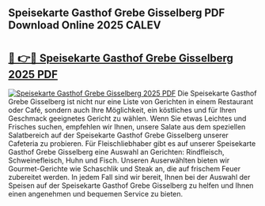 ## Speisekarte Gasthof Grebe Gisselberg PDF Download Online 2025 CALEV

# <h2><a href="http://gc6lu9.nevu.top/?p=Speisekarte+Gasthof+Grebe+Gisselberg">🔗 👉🔴 Speisekarte Gasthof Grebe Gisselberg 2025 PDF</a></h2>

[![Speisekarte Gasthof Grebe Gisselberg 2025 PDF](https://i.imgur.com/dBaPXMq.png)](http://gc6lu9.nevu.top/?p=Speisekarte+Gasthof+Grebe+Gisselberg)
Die Speisekarte Gasthof Grebe Gisselberg ist nicht nur eine Liste von Gerichten in einem Restaurant oder Café, sondern auch Ihre Möglichkeit, ein köstliches und für Ihren Geschmack geeignetes Gericht zu wählen. Wenn Sie etwas Leichtes und Frisches suchen, empfehlen wir Ihnen, unsere Salate aus dem speziellen Salatbereich auf der Speisekarte Gasthof Grebe Gisselberg unserer Cafeteria zu probieren. Für Fleischliebhaber gibt es auf unserer Speisekarte Gasthof Grebe Gisselberg eine Auswahl an Gerichten: Rindfleisch, Schweinefleisch, Huhn und Fisch. Unseren Auserwählten bieten wir Gourmet-Gerichte wie Schaschlik und Steak an, die auf frischem Feuer zubereitet werden. In jedem Fall sind wir bereit, Ihnen bei der Auswahl der Speisen auf der Speisekarte Gasthof Grebe Gisselberg zu helfen und Ihnen einen angenehmen und bequemen Service zu bieten.
